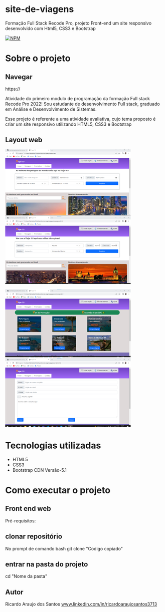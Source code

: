 # site-de-viagens
Formação Full Stack Recode Pro, projeto Front-end um site responsivo desenvolvido com Html5, CSS3 e Bootstrap

[![NPM](https://img.shields.io/npm/l/react)](https://github.com/ricardoaraujosantos/site-de-viagens/blob/main/LICENSE)

# Sobre o projeto

## Navegar

https://

Atividade do primeiro modulo de programação da formação Full stack Recode Pro 2022!
Sou estudante de desenvolvimento Full stack, graduado em Análise e Desenvolvimento de Sistemas.

Esse projeto é referente a uma atividade avaliativa, cujo tema proposto é criar um site responsivo utilizando HTML5, CSS3 e Bootstrap 

## Layout web
![Pagina inicial](https://github.com/ricardoaraujosantos/site-de-viagens/blob/main/images/capas-github/page1.png) ![pagina passagens](https://github.com/ricardoaraujosantos/site-de-viagens/blob/main/images/capas-github/page2.png)

![Pagina de promoções](https://github.com/ricardoaraujosantos/site-de-viagens/blob/main/images/capas-github/page3.png) ![Pagina de formularios](https://github.com/ricardoaraujosantos/site-de-viagens/blob/main/images/capas-github/page4.png)

# Tecnologias utilizadas
- HTML5 
- CSS3
- Bootstrap CDN Versão-5.1

# Como executar o projeto

## Front end web
Pré-requisitos:


## clonar repositório
No prompt de comando bash
git clone "Codigo copiado"

## entrar na pasta do projeto 
cd "Nome da pasta"


## Autor
Ricardo Araujo dos Santos
www.linkedin.com/in/ricardoaraujosantos3713
